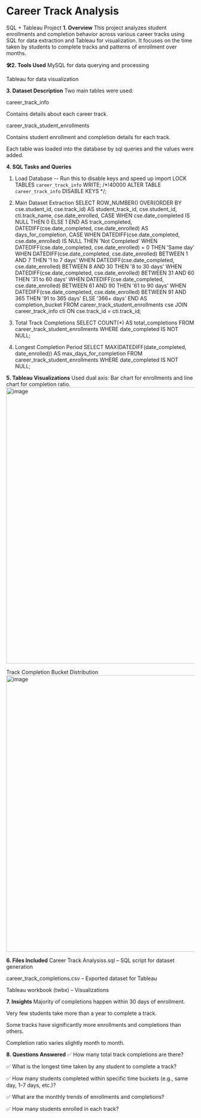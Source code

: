 # Career Track Analysis
SQL + Tableau Project
**1. Overview**
This project analyzes student enrollments and completion behavior across various career tracks using SQL for data extraction and Tableau for visualization. It focuses on the time taken by students to complete tracks and patterns of enrollment over months.

**🛠2. Tools Used**
MySQL for data querying and processing

Tableau for data visualization

**3. Dataset Description**
Two main tables were used:

career_track_info

Contains details about each career track.

career_track_student_enrollments

Contains student enrollment and completion details for each track.

Each table was loaded into the database by sql queries and the values were added.

**4. SQL Tasks and Queries**
1. Load Database
-- Run this to disable keys and speed up import
LOCK TABLES `career_track_info` WRITE;
/*!40000 ALTER TABLE `career_track_info` DISABLE KEYS */;

2. Main Dataset Extraction
SELECT 
  ROW_NUMBER() OVER(ORDER BY cse.student_id, cse.track_id) AS student_track_id,
  cse.student_id,
  cti.track_name,
  cse.date_enrolled,
  CASE 
    WHEN cse.date_completed IS NULL THEN 0 
    ELSE 1 
  END AS track_completed,
  DATEDIFF(cse.date_completed, cse.date_enrolled) AS days_for_completion,
  CASE 
    WHEN DATEDIFF(cse.date_completed, cse.date_enrolled) IS NULL THEN 'Not Completed'
    WHEN DATEDIFF(cse.date_completed, cse.date_enrolled) = 0 THEN 'Same day'
    WHEN DATEDIFF(cse.date_completed, cse.date_enrolled) BETWEEN 1 AND 7 THEN '1 to 7 days'
    WHEN DATEDIFF(cse.date_completed, cse.date_enrolled) BETWEEN 8 AND 30 THEN '8 to 30 days'
    WHEN DATEDIFF(cse.date_completed, cse.date_enrolled) BETWEEN 31 AND 60 THEN '31 to 60 days'
    WHEN DATEDIFF(cse.date_completed, cse.date_enrolled) BETWEEN 61 AND 90 THEN '61 to 90 days'
    WHEN DATEDIFF(cse.date_completed, cse.date_enrolled) BETWEEN 91 AND 365 THEN '91 to 365 days'
    ELSE '366+ days'
  END AS completion_bucket
FROM career_track_student_enrollments cse
JOIN career_track_info cti ON cse.track_id = cti.track_id;

3. Total Track Completions
SELECT COUNT(*) AS total_completions
FROM career_track_student_enrollments
WHERE date_completed IS NOT NULL;

4. Longest Completion Period
SELECT MAX(DATEDIFF(date_completed, date_enrolled)) AS max_days_for_completion
FROM career_track_student_enrollments
WHERE date_completed IS NOT NULL;

**5. Tableau Visualizations**
Used dual axis: Bar chart for enrollments and line chart for completion ratio.
<img width="1357" height="737" alt="image" src="https://github.com/user-attachments/assets/2a51c301-c87d-49d0-946e-6618c7b40083" />

Track Completion Bucket Distribution
<img width="1353" height="738" alt="image" src="https://github.com/user-attachments/assets/adff1ec0-bfef-47d1-840f-ee8f6cd8aeac" />

**6. Files Included**
Career Track Analysiss.sql – SQL script for dataset generation

career_track_completions.csv – Exported dataset for Tableau

Tableau workbook (twbx) – Visualizations


**7. Insights**
Majority of completions happen within 30 days of enrollment.

Very few students take more than a year to complete a track.

Some tracks have significantly more enrollments and completions than others.

Completion ratio varies slightly month to month.

**8. Questions Answered**
✅ How many total track completions are there?

✅ What is the longest time taken by any student to complete a track?

✅ How many students completed within specific time buckets (e.g., same day, 1–7 days, etc.)?

✅ What are the monthly trends of enrollments and completions?

✅ How many students enrolled in each track?

